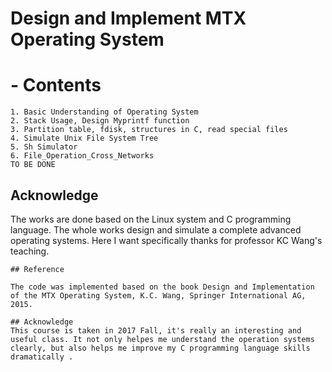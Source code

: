 # Design and Implement MTX Operating System
# - Contents

```
1. Basic Understanding of Operating System
2. Stack Usage, Design Myprintf function
3. Partition table, fdisk, structures in C, read special files
4. Simulate Unix File System Tree
5. Sh Simulator
6. File_Operation_Cross_Networks
TO BE DONE
```

## Acknowledge
The works are done based on the Linux system and C programming language. The whole works design and simulate a complete advanced operating systems. Here I want specifically thanks for professor KC Wang's teaching.


```
## Reference

The code was implemented based on the book Design and Implementation of the MTX Operating System, K.C. Wang, Springer International AG, 2015. 

## Acknowledge
This course is taken in 2017 Fall, it's really an interesting and useful class. It not only helpes me understand the operation systems clearly, but also helps me improve my C programming language skills dramatically .
